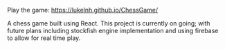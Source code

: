   Play the game: https://lukelnh.github.io/ChessGame/
  
  A chess game built using React. This project is currently on going; with future plans including stockfish engine implementation and using firebase to allow for real time play.
